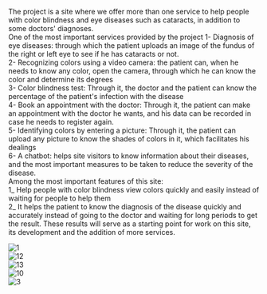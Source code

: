 The project is a site where we offer more than one service to help people with color blindness and eye diseases such as cataracts, in addition to some doctors' diagnoses.    
One of the most important services provided by the project
1- Diagnosis of eye diseases: through which the patient uploads an image of the fundus of the right or left eye to see if he has cataracts or not.    
2- Recognizing colors using a video camera: the patient can, when he needs to know any color, open the camera, through which he can know the color and determine its degrees    
3- Color blindness test: Through it, the doctor and the patient can know the percentage of the patient's infection with the disease      
4- Book an appointment with the doctor: Through it, the patient can make an appointment with the doctor he wants, and his data can be recorded in case he needs to register again.      
5- Identifying colors by entering a picture: Through it, the patient can upload any picture to know the shades of colors in it, which facilitates his dealings         
6- A chatbot: helps site visitors to know information about their diseases, and the most important measures to be taken to reduce the severity of the disease.       
Among the most important features of this site:     
1_ Help people with color blindness view colors quickly and easily instead of waiting for people to help them        
2_ It helps the patient to know the diagnosis of the disease quickly and accurately instead of going to the doctor and waiting for long periods to get the result. These results will serve as a starting point for work on this site, its development and the addition of more services.       

![1](https://github.com/AnasBarakat01/Graduation-Project/assets/155667484/f9aeba31-566f-4122-b10d-5534f17f3f39)      
![12](https://github.com/AnasBarakat01/Graduation-Project/assets/155667484/9e32a2f9-36bf-4b59-85bc-9f4e95ce50af)     
![13](https://github.com/AnasBarakat01/Graduation-Project/assets/155667484/ece86980-af40-412d-a153-6de6c703c1f5)  
![10](https://github.com/AnasBarakat01/Graduation-Project/assets/155667484/fcfd2b0a-d86a-4fd3-afea-554eb7bb0849)  
![3](https://github.com/AnasBarakat01/Graduation-Project/assets/155667484/5dc079b4-266c-4c4a-9325-7886de103186)






